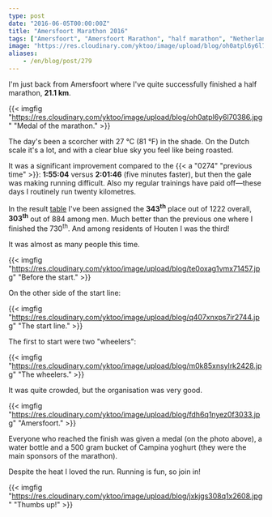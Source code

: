 ```yaml
---
type: post
date: "2016-06-05T00:00:00Z"
title: "Amersfoort Marathon 2016"
tags: ["Amersfoort", "Amersfoort Marathon", "half marathon", "Netherlands", "running", "sport"]
image: "https://res.cloudinary.com/yktoo/image/upload/blog/oh0atpl6y6l70386.jpg"
aliases:
    - /en/blog/post/279
---
```


I'm just back from Amersfoort where I've quite successfully finished a half marathon, **21.1 km**.

{{< imgfig "https://res.cloudinary.com/yktoo/image/upload/blog/oh0atpl6y6l70386.jpg" "Medal of the marathon." >}}

The day's been a scorcher with 27 °C (81 °F) in the shade. On the Dutch scale it's a lot, and with a clear blue sky you feel like being roasted.

<!--more-->

It was a significant improvement compared to the {{< a "0274" "previous time" >}}: **1:55:04** versus **2:01:46** (five minutes faster), but then the gale was making running difficult. Also my regular trainings have paid off—these days I routinely run twenty kilometres.

In the result [table](http://nl.mylaps.com/evenementen/uitslagen/2016/jun/5/amersfoort/HalfTot.html) I've been assigned the **343<sup>th</sup>** place out of 1222 overall, **303<sup>th</sup>** out of 884 among men. Much better than the previous one where I finished the 730<sup>th</sup>. And among residents of Houten I was the third!

It was almost as many people this time.

{{< imgfig "https://res.cloudinary.com/yktoo/image/upload/blog/te0oxag1vmx71457.jpg" "Before the start." >}}

On the other side of the start line:

{{< imgfig "https://res.cloudinary.com/yktoo/image/upload/blog/q407xnxps7ir2744.jpg" "The start line." >}}

The first to start were two "wheelers":

{{< imgfig "https://res.cloudinary.com/yktoo/image/upload/blog/m0k85xnsylrk2428.jpg" "The wheelers." >}}

It was quite crowded, but the organisation was very good.

{{< imgfig "https://res.cloudinary.com/yktoo/image/upload/blog/fdh6q1nyez0f3033.jpg" "Amersfoort." >}}

Everyone who reached the finish was given a medal (on the photo above), a water bottle and a 500 gram bucket of Campina yoghurt (they were the main sponsors of the marathon).

Despite the heat I loved the run. Running is fun, so join in!

{{< imgfig "https://res.cloudinary.com/yktoo/image/upload/blog/jxkjgs308q1x2608.jpg" "Thumbs up!" >}}
